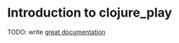# Introduction to clojure_play

TODO: write [great documentation](http://jacobian.org/writing/what-to-write/)

